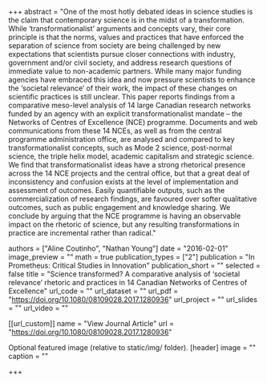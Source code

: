 +++ abstract = "One of the most hotly debated ideas in science studies is the claim that contemporary science is in the midst of a transformation. While ‘transformationalist’ arguments and concepts vary, their core principle is that the norms, values and practices that have enforced the separation of science from society are being challenged by new expectations that scientists pursue closer connections with industry, government and/or civil society, and address research questions of immediate value to non-academic partners. While many major funding agencies have embraced this idea and now pressure scientists to enhance the ‘societal relevance’ of their work, the impact of these changes on scientific practices is still unclear. This paper reports findings from a comparative meso-level analysis of 14 large Canadian research networks funded by an agency with an explicit transformationalist mandate – the Networks of Centres of Excellence (NCE) programme. Documents and web communications from these 14 NCEs, as well as from the central programme administration office, are analysed and compared to key transformationalist concepts, such as Mode 2 science, post-normal science, the triple helix model, academic capitalism and strategic science. We find that transformationalist ideas have a strong rhetorical presence across the 14 NCE projects and the central office, but that a great deal of inconsistency and confusion exists at the level of implementation and assessment of outcomes. Easily quantifiable outputs, such as the commercialization of research findings, are favoured over softer qualitative outcomes, such as public engagement and knowledge sharing. We conclude by arguing that the NCE programme is having an observable impact on the rhetoric of science, but any resulting transformations in practice are incremental rather than radical."

authors = ["Aline Coutinho", "Nathan Young"] date = "2016-02-01" image_preview = "" math = true publication_types = ["2"] publication = "In Prometheus: Critical Studies in Innovation" publication_short = "" selected = false title = "Science transformed? A comparative analysis of ‘societal relevance’ rhetoric and practices in 14 Canadian Networks of Centres of Excellence" url_code = "" url_dataset = "" url_pdf = "https://doi.org/10.1080/08109028.2017.1280936" url_project = "" url_slides = "" url_video = ""

[[url_custom]] name = "View Journal Article" url = "https://doi.org/10.1080/08109028.2017.1280936"

Optional featured image (relative to static/img/ folder).
[header] image = "" caption = ""

+++
